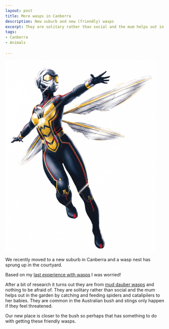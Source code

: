 ```yaml
---
layout: post
title: More wasps in Canberra
description: New suburb and new (friendly) wasps
excerpt: They are solitary rather than social and the mum helps out in the garden by catching and feeding spiders and catalipilers to her babies.
tags:
- Canberra
- Animals

---
```


![Wasp by Marvel](/images/marvel-wasp.png)

We recently moved to a new suburb in Canberra and a wasp nest has sprung up in the courtyard.

Based on my [last experience with wasps](/four-wasp-nests/) I was worried!

After a bit of research it turns out they are from [mud dauber wasps](https://en.wikipedia.org/wiki/Mud_dauber) and nothing to be afraid of. They are solitary rather than social and the mum helps out in the garden by catching and feeding spiders and catalipilers to her babies. They are common in the Australian bush and stings only happen if they feel threatened.

Our new place is closer to the bush so perhaps that has something to do with getting these friendly wasps.
